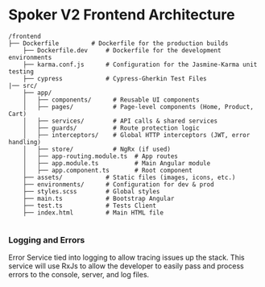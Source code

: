 # Spoker V2 Frontend Architecture  

```
/frontend
├── Dockerfile         # Dockerfile for the production builds
    ├── Dockerfile.dev     # Dockerfile for the development environments
    ├── karma.conf.js      # Configuration for the Jasmine-Karma unit testing 
    ├── cypress            # Cypress-Gherkin Test Files
|── src/
    ├── app/
    │   ├── components/      # Reusable UI components
    │   ├── pages/           # Page-level components (Home, Product, Cart)
    │   ├── services/        # API calls & shared services
    │   ├── guards/          # Route protection logic
    │   ├── interceptors/    # Global HTTP interceptors (JWT, error handling)
    │   ├── store/           # NgRx (if used)
    │   ├── app-routing.module.ts  # App routes
    │   ├── app.module.ts          # Main Angular module
    │   ├── app.component.ts       # Root component
    ├── assets/            # Static files (images, icons, etc.)
    ├── environments/      # Configuration for dev & prod
    ├── styles.scss        # Global styles
    ├── main.ts            # Bootstrap Angular
    ├── test.ts            # Tests Client
    ├── index.html         # Main HTML file


```

### Logging and Errors
Error Service tied into logging to allow tracing issues up the stack. This service will use RxJs to allow the developer to easily pass and process errors to the console, server, and log files.


